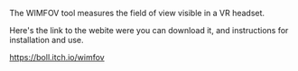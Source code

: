 The WIMFOV tool measures the field of view visible in a VR headset.

Here's the link to the webite were you can download it, and instructions for installation and use.

https://boll.itch.io/wimfov
